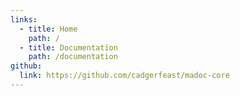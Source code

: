 ```yaml
---
links:
  - title: Home
    path: /
  - title: Documentation
    path: /documentation
github:
  link: https://github.com/cadgerfeast/madoc-core
---
```

